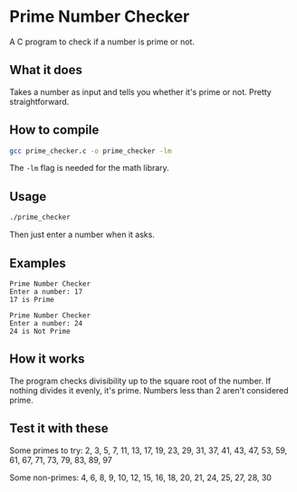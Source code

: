 # Prime Number Checker

A C program to check if a number is prime or not.

## What it does

Takes a number as input and tells you whether it's prime or not. Pretty straightforward.

## How to compile

```bash
gcc prime_checker.c -o prime_checker -lm
```

The `-lm` flag is needed for the math library.

## Usage

```bash
./prime_checker
```

Then just enter a number when it asks.

## Examples

```
Prime Number Checker
Enter a number: 17
17 is Prime
```

```
Prime Number Checker
Enter a number: 24
24 is Not Prime
```

## How it works

The program checks divisibility up to the square root of the number. If nothing divides it evenly, it's prime. Numbers less than 2 aren't considered prime.

## Test it with these

Some primes to try: 2, 3, 5, 7, 11, 13, 17, 19, 23, 29, 31, 37, 41, 43, 47, 53, 59, 61, 67, 71, 73, 79, 83, 89, 97

Some non-primes: 4, 6, 8, 9, 10, 12, 15, 16, 18, 20, 21, 24, 25, 27, 28, 30

